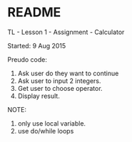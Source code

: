 # README #
TL - Lesson 1 - Assignment - Calculator

Started: 9 Aug 2015

Preudo code:
1. Ask user do they want to continue
2. Ask user to input 2 integers. 
3. Get user to choose operator.
4. Display result.

NOTE: 
1. only use local variable.
2. use do/while loops